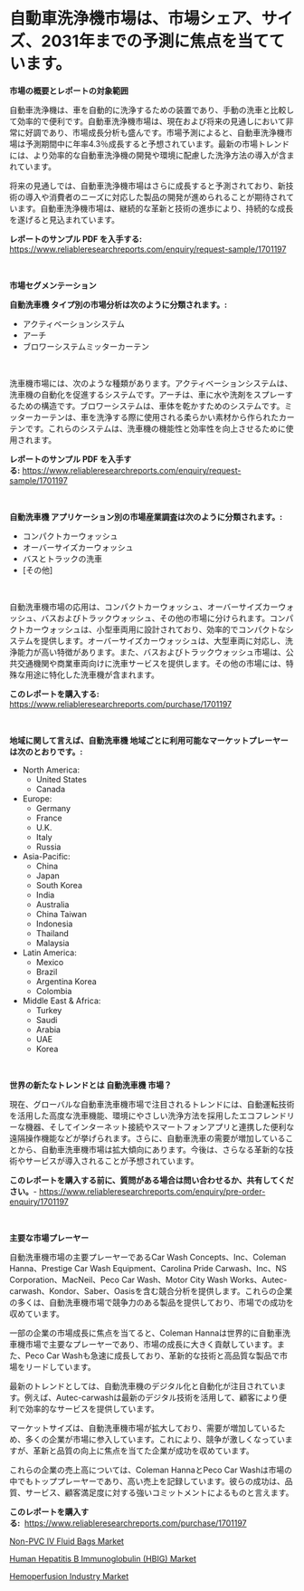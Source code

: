 <p><h1>自動車洗浄機市場は、市場シェア、サイズ、2031年までの予測に焦点を当てています。</h1></p><p><strong>市場の概要とレポートの対象範囲</strong></p>
<p><p>自動車洗浄機は、車を自動的に洗浄するための装置であり、手動の洗車と比較して効率的で便利です。自動車洗浄機市場は、現在および将来の見通しにおいて非常に好調であり、市場成長分析も盛んです。市場予測によると、自動車洗浄機市場は予測期間中に年率4.3％成長すると予想されています。最新の市場トレンドには、より効率的な自動車洗浄機の開発や環境に配慮した洗浄方法の導入が含まれています。</p><p>将来の見通しでは、自動車洗浄機市場はさらに成長すると予測されており、新技術の導入や消費者のニーズに対応した製品の開発が進められることが期待されています。自動車洗浄機市場は、継続的な革新と技術の進歩により、持続的な成長を遂げると見込まれています。</p></p>
<p><strong>レポートのサンプル PDF を入手する:</strong> <a href="https://www.reliableresearchreports.com/enquiry/request-sample/1701197">https://www.reliableresearchreports.com/enquiry/request-sample/1701197</a></p>
<p>&nbsp;</p>
<p><strong>市場セグメンテーション</strong></p>
<p><strong>自動洗車機 タイプ別の市場分析は次のように分類されます。:</strong></p>
<p><ul><li>アクティベーションシステム</li><li>アーチ</li><li>ブロワーシステムミッターカーテン</li></ul></p>
<p>&nbsp;</p>
<p><p>洗車機市場には、次のような種類があります。アクティベーションシステムは、洗車機の自動化を促進するシステムです。アーチは、車に水や洗剤をスプレーするための構造です。ブロワーシステムは、車体を乾かすためのシステムです。ミッターカーテンは、車を洗浄する際に使用される柔らかい素材から作られたカーテンです。これらのシステムは、洗車機の機能性と効率性を向上させるために使用されます。</p></p>
<p><strong>レポートのサンプル PDF を入手する:</strong>&nbsp;<a href="https://www.reliableresearchreports.com/enquiry/request-sample/1701197">https://www.reliableresearchreports.com/enquiry/request-sample/1701197</a></p>
<p>&nbsp;</p>
<p><strong> 自動洗車機 アプリケーション別の市場産業調査は次のように分類されます。:</strong></p>
<p><ul><li>コンパクトカーウォッシュ</li><li>オーバーサイズカーウォッシュ</li><li>バスとトラックの洗車</li><li>[その他]</li></ul></p>
<p>&nbsp;</p>
<p><p>自動洗車機市場の応用は、コンパクトカーウォッシュ、オーバーサイズカーウォッシュ、バスおよびトラックウォッシュ、その他の市場に分けられます。コンパクトカーウォッシュは、小型車両用に設計されており、効率的でコンパクトなシステムを提供します。オーバーサイズカーウォッシュは、大型車両に対応し、洗浄能力が高い特徴があります。また、バスおよびトラックウォッシュ市場は、公共交通機関や商業車両向けに洗車サービスを提供します。その他の市場には、特殊な用途に特化した洗車機が含まれます。</p></p>
<p><strong>このレポートを購入する:</strong>&nbsp; <a href="https://www.reliableresearchreports.com/purchase/1701197">https://www.reliableresearchreports.com/purchase/1701197</a></p>
<p>&nbsp;</p>
<p><strong>地域に関して言えば、自動洗車機 地域ごとに利用可能なマーケットプレーヤーは次のとおりです。:</strong></p>
<p><ul>
    <li>
        North America:
        <ul>
            <li>United States</li>
            <li>Canada</li>
        </ul>
    </li>
    <li>
        Europe:
        <ul>
            <li>Germany</li>
            <li>France</li>
            <li>U.K.</li>
            <li>Italy</li>
            <li>Russia</li>
        </ul>
    </li>
    <li>
        Asia-Pacific:
        <ul>
            <li>China</li>
            <li>Japan</li>
            <li>South Korea</li>
            <li>India</li>
            <li>Australia</li>
            <li>China Taiwan</li>
            <li>Indonesia</li>
            <li>Thailand</li>
            <li>Malaysia</li>
        </ul>
    </li>
    <li>
        Latin America:
        <ul>
            <li>Mexico</li>
            <li>Brazil</li>
            <li>Argentina Korea</li>
            <li>Colombia</li>
        </ul>
    </li>
    <li>
        Middle East & Africa:
        <ul>
            <li>Turkey</li>
            <li>Saudi</li>
            <li>Arabia</li>
            <li>UAE</li>
            <li>Korea</li>
        </ul>
    </li>
    </ul></p>
<p>&nbsp;</p>
<p><strong>世界の新たなトレンドとは 自動洗車機 市場？</strong></p>
<p><p>現在、グローバルな自動車洗車機市場で注目されるトレンドには、自動運転技術を活用した高度な洗車機能、環境にやさしい洗浄方法を採用したエコフレンドリーな機器、そしてインターネット接続やスマートフォンアプリと連携した便利な遠隔操作機能などが挙げられます。さらに、自動車洗車の需要が増加していることから、自動車洗車機市場は拡大傾向にあります。今後は、さらなる革新的な技術やサービスが導入されることが予想されています。</p></p>
<p><strong>このレポートを購入する前に、質問がある場合は問い合わせるか、共有してください。</strong>- <a href="https://www.reliableresearchreports.com/enquiry/pre-order-enquiry/1701197">https://www.reliableresearchreports.com/enquiry/pre-order-enquiry/1701197</a></p>
<p>&nbsp;</p>
<p><strong>主要な市場プレーヤー</strong></p>
<p><p>自動洗車機市場の主要プレーヤーであるCar Wash Concepts、Inc、Coleman Hanna、Prestige Car Wash Equipment、Carolina Pride Carwash、Inc、NS Corporation、MacNeil、Peco Car Wash、Motor City Wash Works、Autec-carwash、Kondor、Saber、Oasisを含む競合分析を提供します。これらの企業の多くは、自動洗車機市場で競争力のある製品を提供しており、市場での成功を収めています。</p><p>一部の企業の市場成長に焦点を当てると、Coleman Hannaは世界的に自動車洗車機市場で主要なプレーヤーであり、市場の成長に大きく貢献しています。また、Peco Car Washも急速に成長しており、革新的な技術と高品質な製品で市場をリードしています。</p><p>最新のトレンドとしては、自動洗車機のデジタル化と自動化が注目されています。例えば、Autec-carwashは最新のデジタル技術を活用して、顧客により便利で効率的なサービスを提供しています。</p><p>マーケットサイズは、自動洗車機市場が拡大しており、需要が増加しているため、多くの企業が市場に参入しています。これにより、競争が激しくなっていますが、革新と品質の向上に焦点を当てた企業が成功を収めています。</p><p>これらの企業の売上高については、Coleman HannaとPeco Car Washは市場の中でもトッププレーヤーであり、高い売上を記録しています。彼らの成功は、品質、サービス、顧客満足度に対する強いコミットメントによるものと言えます。</p></p>
<p><strong>このレポートを購入する:</strong>&nbsp;&nbsp;<a href="https://www.reliableresearchreports.com/purchase/1701197">https://www.reliableresearchreports.com/purchase/1701197</a></p>
<p><p><a href="https://view.publitas.com/reportprime-1/non-pvc-iv-fluid-bags-market-dynamics-2023-2030-also-about-its-market-trends-projections-and-opportunities/">Non-PVC IV Fluid Bags Market</a></p><p><a href="https://view.publitas.com/reportprime-1/human-hepatitis-b-immunoglobulin-hbig-market-size-global-industry-overview-market-segmentation-and-forecast-2023-to-2030/">Human Hepatitis B Immunoglobulin (HBIG) Market</a></p><p><a href="https://view.publitas.com/reportprime-1/insights-into-hemoperfusion-industry-market-size-analysing-market-share-trends-and-growth-from-2023-to-2030/">Hemoperfusion Industry Market</a></p></p>
